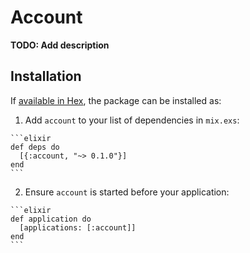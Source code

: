 # Account

**TODO: Add description**

## Installation

If [available in Hex](https://hex.pm/docs/publish), the package can be installed as:

  1. Add `account` to your list of dependencies in `mix.exs`:

    ```elixir
    def deps do
      [{:account, "~> 0.1.0"}]
    end
    ```

  2. Ensure `account` is started before your application:

    ```elixir
    def application do
      [applications: [:account]]
    end
    ```

